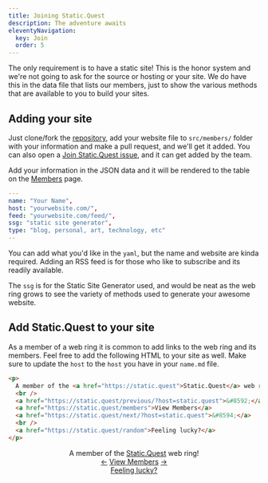 ```yaml
---
title: Joining Static.Quest
description: The adventure awaits
eleventyNavigation:
  key: Join
  order: 5
---
```


The only requirement is to have a static site! This is the honor system and we're not going to ask for the source or hosting or your site. We do have this in the data file that lists our members, just to show the various methods that are available to you to build your sites.

## Adding your site

Just clone/fork the [repository](https://github.com/cjerrington/StaticQuest), add your website file to `src/members/` folder with your information and make a pull request, and we'll get it added. You can also open a [Join Static.Quest issue](https://github.com/cjerrington/StaticQuest/issues/new/choose), and it can get added by the team.

Add your information in the JSON data and it will be rendered to the table on the [Members](/members) page.

```yaml
---
name: "Your Name",
host: "yourwebsite.com/",
feed: "yourwebsite.com/feed/",
ssg: "static site generator",
type: "blog, personal, art, technology, etc"
--
```

You can add what you'd like in the `yaml`, but the name and website are kinda required. Adding an RSS feed is for those who like to subscribe and its readily available.

The `ssg` is for the Static Site Generator used, and would be neat as the web ring grows to see the variety of methods used to generate your awesome website.

## Add Static.Quest to your site

As a member of a web ring it is common to add links to the web ring and its members. Feel free to add the following HTML to your site as well. Make sure to update the `host` to the `host` you have in your `name.md` file.

```html
<p>
  A member of the <a href="https://static.quest">Static.Quest</a> web ring! 
  <br />
  <a href="https://static.quest/previous/?host=static.quest">&#8592;</a>
  <a href="https://static.quest/members">View Members</a>
  <a href="https://static.quest/next/?host=static.quest">&#8594;</a>
  <br />
  <a href="https://static.quest/random">Feeling lucky?</a>
</p>
```

<div style="text-align: center;">

  A member of the [Static.Quest](https://static.quest) web ring!
  <br />
  [&#8592;](/previous/?host=static.quest)
  [View Members](/members)
  [&#8594;](/next/?host=static.quest)
  <br />
  [Feeling lucky?](https://static.quest/random)

</div>
